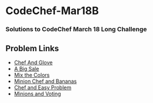 # CodeChef-Mar18B

### Solutions to CodeChef March 18 Long Challenge

## Problem Links

* [Chef And Glove][1]
* [A Big Sale][2]
* [Mix the Colors][3]
* [Minion Chef and Bananas][4]
* [Chef and Easy Problem][5]
* [Minions and Voting][6]

[1]:https://www.codechef.com/MARCH18B/problems/CHEGLOVE
[2]:https://www.codechef.com/MARCH18B/problems/BIGSALE
[3]:https://www.codechef.com/MARCH18B/problems/MIXCOLOR
[4]:https://www.codechef.com/MARCH18B/problems/MINEAT
[5]:https://www.codechef.com/MARCH18B/problems/XXOR
[6]:https://www.codechef.com/MARCH18B/problems/MINVOTE
